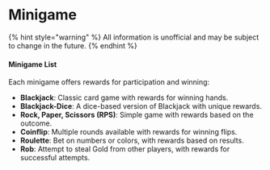 # Minigame

{% hint style="warning" %}
All information is unofficial and may be subject to change in the future.
{% endhint %}

#### Minigame List

Each minigame offers rewards for participation and winning:

* **Blackjack**: Classic card game with rewards for winning hands.
* **Blackjack-Dice**: A dice-based version of Blackjack with unique rewards.
* **Rock, Paper, Scissors (RPS)**: Simple game with rewards based on the outcome.
* **Coinflip**: Multiple rounds available with rewards for winning flips.
* **Roulette**: Bet on numbers or colors, with rewards based on results.
* **Rob**: Attempt to steal Gold from other players, with rewards for successful attempts.
